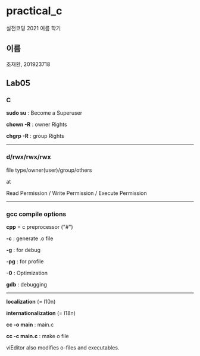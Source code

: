 # practical_c

실전코딩 2021 여름 학기

## 이름

조재환, 201923718

## Lab05

### C

**sudo su** : Become a Superuser

**chown -R** : owner Rights

**chgrp -R** : group Rights

---

### d/rwx/rwx/rwx
file type/owner(user)/group/others

at

Read Permission / Write Permission / Execute Permission

---

### gcc compile options
**cpp** = c preprocessor ("#")

**-c** : generate .o file

**-g** : for debug

**-pg** : for profile

**-0** : Optimization

**gdb** : debugging

---

**localization** (= l10n)

**internationalization** (= l18n)

**cc -o main** : main.c 

**cc -c main.c** : make o file

viEditor also modifies o-files and executables.